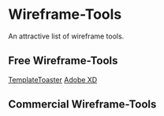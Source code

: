 # Wireframe-Tools
An attractive list of wireframe tools.

## Free Wireframe-Tools

[TemplateToaster](https://templatetoaster.com/website-wireframe-tool)
[Adobe XD](https://www.adobe.com/in/products/xd.html?red=a#)



## Commercial Wireframe-Tools
